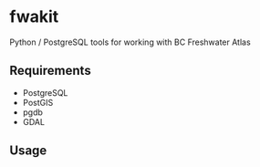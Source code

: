 # fwakit

Python / PostgreSQL tools for working with BC Freshwater Atlas

## Requirements
- PostgreSQL
- PostGIS
- pgdb
- GDAL

## Usage